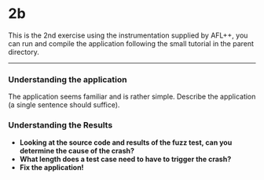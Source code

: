 # 2b
This is the 2nd exercise using the instrumentation supplied by AFL++, 
you can run and compile the application following the small tutorial in the parent directory.

----------------------------------------------------------------

### Understanding the application
The application seems familiar and is rather simple. 
Describe the application (a single sentence should suffice).

### Understanding the Results


- **Looking at the source code and results of the fuzz test, can you determine the cause of the crash?**
- **What length does a test case need to have to trigger the crash?**
- **Fix the application!**
